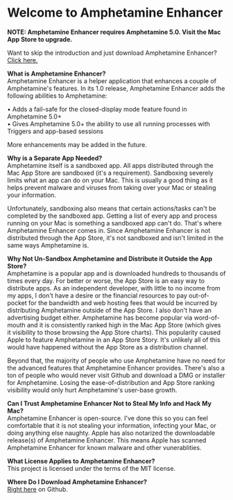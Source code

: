 # Welcome to Amphetamine Enhancer

<B>NOTE: Amphetamine Enhancer requires Amphetamine 5.0. Visit the Mac App Store to upgrade.</B>

Want to skip the introduction and just download Amphetamine Enhancer? [Click here.](https://github.com/x74353/Amphetamine-Enhancer/raw/master/Releases/Current/Amphetamine%20Enhancer.dmg)

<B> What is Amphetamine Enhancer? </B> <BR>
Amphetamine Enhancer is a helper application that enhances a couple of Amphetamine's features. In its 1.0 release, Amphetamine Enhancer adds the following abilities to Amphetamine:
 
• Adds a fail-safe for the closed-display mode feature found in Amphetamine 5.0+ <BR>
• Gives Amphetamine 5.0+ the ability to use all running processes with Triggers and app-based sessions 
 
More enhancements may be added in the future.
 
<B> Why is a Separate App Needed? </B> <BR>
Amphetamine itself is a sandboxed app. All apps distributed through the Mac App Store are sandboxed (it's a requirement). Sandboxing severely limits what an app can do on your Mac. This is usually a good thing as it helps prevent malware and viruses from taking over your Mac or stealing your information. 

Unfortunately, sandboxing also means that certain actions/tasks can't be completed by the sandboxed app. Getting a list of every app and process running on your Mac is something a sandboxed app can't do. That's where Amphetamine Enhancer comes in. Since Amphetamine Enhancer is not distributed through the App Store, it's not sandboxed and isn't limited in the same ways Amphetamine is.

<B> Why Not Un-Sandbox Amphetamine and Distribute it Outside the App Store? </B> <BR>
Amphetamine is a popular app and is downloaded hundreds to thousands of times every day. For better or worse, the App Store is an easy way to distribute apps. As an independent developer, with little to no income from my apps, I don't have a desire or the financial resources to pay out-of-pocket for the bandwidth and web hosting fees that would be incurred by distributing Amphetamine outside of the App Store. I also don't have an advertising budget either. Amphetamine has become popular via word-of-mouth and it is consistently ranked high in the Mac App Store  (which gives it visibility to those browsing the App Store charts). This popularity caused Apple to feature Amphetamine in an App Store Story. It's unlikely all of this would have happened without the App Store as a distribution channel.

Beyond that, the majority of people who use Amphetamine have no need for the advanced features that Amphetamine Enhancer provides. There's also a ton of people who would never visit Github and download a DMG or installer for Amphetamine. Losing the ease-of-distribution and App Store ranking visibility would only hurt Amphetamine's user-base growth.

<B> Can I Trust Amphetamine Enhancer Not to Steal My Info and Hack My Mac? </B> <BR>
Amphetamine Enhancer is open-source. I've done this so you can feel comfortable that it is not stealing your information, infecting your Mac, or doing anything else naughty. Apple has also notarized the downloadable release(s) of Amphetamine Enhancer. This means Apple has scanned Amphetamine Enhancer for known malware and other vunerablities.

<B> What License Applies to Amphetamine Enhancer? </B> <BR>
This project is licensed under the terms of the MIT license.
 
<B> Where Do I Download Amphetamine Enhancer? </B> <BR>
[Right here](https://github.com/x74353/Amphetamine-Enhancer/raw/master/Releases/Current/Amphetamine%20Enhancer.dmg) on Github.

